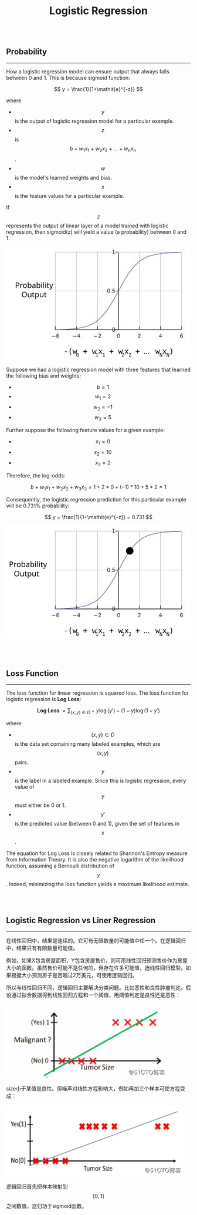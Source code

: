 # <center>Logistic Regression</center>

<br></br>



## Probability
----
How a logistic regression model can ensure output that always falls between 0 and 1. This is because sigmoid function:

$$
y = \frac{1}{1+\mathit{e}^{-z}}
$$

where
* $$y$$ is the output of logistic regression model for a particular example.
* $$z$$ is $$b + w_{1}x_{1} + w_{2}x_{2} + ... + w_{n}x_{n}$$.
* $$w$$ is the model's learned weights and bias.
* $$x$$ is the feature values for a particular example.

If $$z$$ represents the output of linear layer of a model trained with logistic regression, then sigmoid(z) will yield a value (a probability) between 0 and 1. 

![](./Images/sigmod.svg)

Suppose we had a logistic regression model with three features that learned the following bias and weights:
* $$b = 1$$
* $$w_{1} = 2$$
* $$w_{2} = -1$$
* $$w_{3} = 5$$

Further suppose the following feature values for a given example:
* $$x_{1} = 0$$
* $$x_{2} = 10$$
* $$x_{3} = 2$$

Therefore, the log-odds:

$$
b + w_{1}x_{1} + w_{2}x_{2} + w_{3}x_{3} = 1 + 2 * 0 + (-1) * 10 + 5 * 2 = 1
$$

Consequently, the logistic regression prediction for this particular example will be 0.731% probability:

$$
y = \frac{1}{1+\mathit{e}^{-z}} = 0.731
$$

![](./Images/logistic_regression1.svg)

<br></br>



## Loss Function
----
The loss function for linear regression is squared loss. The loss function for logistic regression is **Log Loss**:

$$
\textbf{Log Loss } = \sum_{(x,y)\in{D}} - y\log(y') - (1-y)\log(1-y')
$$

where:
* $$(x,y) \in{D}$$ is the data set containing many labeled examples, which are $$(x,y)$$ pairs.
* $$y$$ is the label in a labeled example. Since this is logistic regression, every value of $$y$$ must either be 0 or 1.
* $$y'$$ is the predicted value (between 0 and 1), given the set of features in $$x$$.

The equation for Log Loss is closely related to Shannon's Entropy measure from Information Theory. It is also the negative logarithm of the likelihood function, assuming a Bernoulli distribution of $$y$$. Indeed, minimizing the loss function yields a maximum likelihood estimate.

<br></br>



## Logistic Regression vs Liner Regression
----
在线性回归中，结果是连续的。它可有无限数量的可能值中任一个。在逻辑回归中，结果只有有限数量可能值。

例如，如果X包含房屋面积，Y包含房屋售价，则可用线性回归预测售价作为房屋大小的函数。虽然售价可能不是任何的，但存在许多可能值，选线性回归模型。如果根据大小预测房子是否超过2万美元，可使用逻辑回归。

所以与线性回归不同，逻辑回归主要解决分类问题。比如恶性和良性肿瘤判定。假设通过拟合数据得到线性回归方程和一个阈值，用阈值判定是良性还是恶性：

![](./Images/logistic_regression2.jpg)

size小于某值是良性。但噪声对线性方程影响大，例如再加三个样本可使方程变成：

![](./Images/logistic_regression3.jpg)

逻辑回归首先把样本映射到$$[0,1]$$之间数值，这归功于sigmoid函数。
